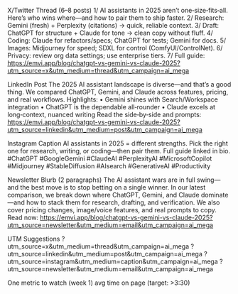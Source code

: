 X/Twitter Thread (6–8 posts)
1/ AI assistants in 2025 aren’t one‑size‑fits‑all. Here’s who wins where—and how to pair them to ship faster.
2/ Research: Gemini (fresh) + Perplexity (citations) → quick, reliable context.
3/ Draft: ChatGPT for structure + Claude for tone → clean copy without fluff.
4/ Coding: Claude for refactors/specs; ChatGPT for tests; Gemini for docs.
5/ Images: Midjourney for speed; SDXL for control (ComfyUI/ControlNet).
6/ Privacy: review org data settings; use enterprise tiers.
7/ Full guide: https://emvi.app/blog/chatgpt-vs-gemini-vs-claude-2025?utm_source=x&utm_medium=thread&utm_campaign=ai_mega

LinkedIn Post
The 2025 AI assistant landscape is diverse—and that’s a good thing. We compared ChatGPT, Gemini, and Claude across features, pricing, and real workflows. Highlights:
• Gemini shines with Search/Workspace integration
• ChatGPT is the dependable all‑rounder
• Claude excels at long‑context, nuanced writing
Read the side‑by‑side and prompts: https://emvi.app/blog/chatgpt-vs-gemini-vs-claude-2025?utm_source=linkedin&utm_medium=post&utm_campaign=ai_mega

Instagram Caption
AI assistants in 2025 = different strengths. Pick the right one for research, writing, or coding—then pair them. Full guide linked in bio.
#ChatGPT #GoogleGemini #ClaudeAI #PerplexityAI #MicrosoftCopilot #Midjourney #StableDiffusion #AIsearch #GenerativeAI #Productivity

Newsletter Blurb (2 paragraphs)
The AI assistant wars are in full swing—and the best move is to stop betting on a single winner. In our latest comparison, we break down where ChatGPT, Gemini, and Claude dominate—and how to stack them for research, drafting, and verification.
We also cover pricing changes, image/voice features, and real prompts to copy. Read now: https://emvi.app/blog/chatgpt-vs-gemini-vs-claude-2025?utm_source=newsletter&utm_medium=email&utm_campaign=ai_mega

UTM Suggestions
?utm_source=x&utm_medium=thread&utm_campaign=ai_mega
?utm_source=linkedin&utm_medium=post&utm_campaign=ai_mega
?utm_source=instagram&utm_medium=caption&utm_campaign=ai_mega
?utm_source=newsletter&utm_medium=email&utm_campaign=ai_mega

One metric to watch (week 1)
avg time on page (target: >3:30)